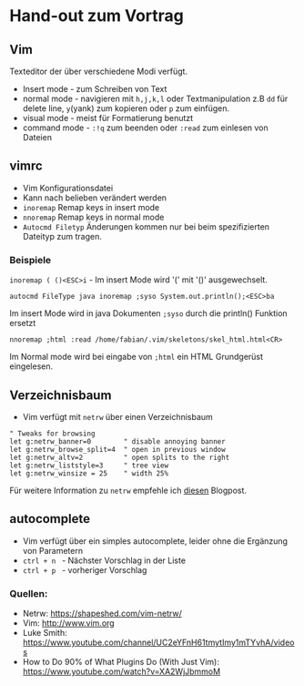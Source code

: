 # Hand-out zum Vortrag

## Vim

Texteditor der über verschiedene Modi verfügt.
* Insert mode - zum Schreiben von Text
* normal mode - navigieren mit `h,j,k,l` oder Textmanipulation z.B `dd` für delete line, `y`(yank) zum kopieren oder `p` zum einfügen.
* visual mode - meist für Formatierung benutzt
* command mode - `:!q` zum beenden oder `:read` zum einlesen von Dateien

## vimrc

* Vim Konfigurationsdatei
* Kann nach belieben verändert werden
* `inoremap` Remap keys in insert mode
* `nnoremap` Remap keys in normal mode
* `Autocmd Filetyp` Änderungen kommen nur bei beim spezifizierten Dateityp zum tragen.

### Beispiele
`inoremap ( ()<ESC>i` - Im insert Mode wird '(' mit '()' ausgewechselt.

`autocmd FileType java inoremap ;syso System.out.println();<ESC>ba`

Im insert Mode wird in java Dokumenten `;syso` durch die println() Funktion ersetzt

`nnoremap ;html :read /home/fabian/.vim/skeletons/skel_html.html<CR>`

Im Normal mode wird bei eingabe von `;html` ein HTML Grundgerüst eingelesen.

## Verzeichnisbaum

* Vim verfügt mit `netrw` über einen Verzeichnisbaum
```
" Tweaks for browsing
let g:netrw_banner=0        " disable annoying banner
let g:netrw_browse_split=4  " open in previous window
let g:netrw_altv=2          " open splits to the right
let g:netrw_liststyle=3     " tree view
let g:netrw_winsize = 25    " width 25%
```
Für weitere Information zu `netrw` empfehle ich [diesen](https://shapeshed.com/vim-netrw/) Blogpost.

## autocomplete

* Vim verfügt über ein simples autocomplete, leider ohne die Ergänzung von Parametern
* `ctrl + n ` - Nächster Vorschlag in der Liste
* `ctrl + p ` - vorheriger Vorschlag

### Quellen:
* Netrw: https://shapeshed.com/vim-netrw/
* Vim: http://www.vim.org
* Luke Smith:
https://www.youtube.com/channel/UC2eYFnH61tmytImy1mTYvhA/videos
* How to Do 90% of What Plugins Do (With Just Vim):
https://www.youtube.com/watch?v=XA2WjJbmmoM
